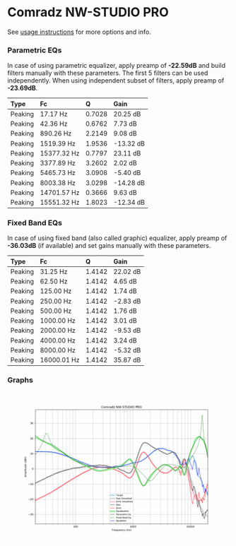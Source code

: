 # Comradz NW-STUDIO PRO
See [usage instructions](https://github.com/jaakkopasanen/AutoEq#usage) for more options and info.

### Parametric EQs
In case of using parametric equalizer, apply preamp of **-22.59dB** and build filters manually
with these parameters. The first 5 filters can be used independently.
When using independent subset of filters, apply preamp of **-23.69dB**.

| Type    | Fc          |      Q | Gain      |
|:--------|:------------|:-------|:----------|
| Peaking | 17.17 Hz    | 0.7028 | 20.25 dB  |
| Peaking | 42.36 Hz    | 0.6762 | 7.73 dB   |
| Peaking | 890.26 Hz   | 2.2149 | 9.08 dB   |
| Peaking | 1519.39 Hz  | 1.9536 | -13.32 dB |
| Peaking | 15377.32 Hz | 0.7797 | 23.11 dB  |
| Peaking | 3377.89 Hz  | 3.2602 | 2.02 dB   |
| Peaking | 5465.73 Hz  | 3.0908 | -5.40 dB  |
| Peaking | 8003.38 Hz  | 3.0298 | -14.28 dB |
| Peaking | 14701.57 Hz | 0.3666 | 9.63 dB   |
| Peaking | 15551.32 Hz | 1.8023 | -12.34 dB |

### Fixed Band EQs
In case of using fixed band (also called graphic) equalizer, apply preamp of **-36.03dB**
(if available) and set gains manually with these parameters.

| Type    | Fc          |      Q | Gain     |
|:--------|:------------|:-------|:---------|
| Peaking | 31.25 Hz    | 1.4142 | 22.02 dB |
| Peaking | 62.50 Hz    | 1.4142 | 4.65 dB  |
| Peaking | 125.00 Hz   | 1.4142 | 1.74 dB  |
| Peaking | 250.00 Hz   | 1.4142 | -2.83 dB |
| Peaking | 500.00 Hz   | 1.4142 | 1.76 dB  |
| Peaking | 1000.00 Hz  | 1.4142 | 3.01 dB  |
| Peaking | 2000.00 Hz  | 1.4142 | -9.53 dB |
| Peaking | 4000.00 Hz  | 1.4142 | 3.24 dB  |
| Peaking | 8000.00 Hz  | 1.4142 | -5.32 dB |
| Peaking | 16000.01 Hz | 1.4142 | 35.87 dB |

### Graphs
![](./Comradz%20NW-STUDIO%20PRO.png)